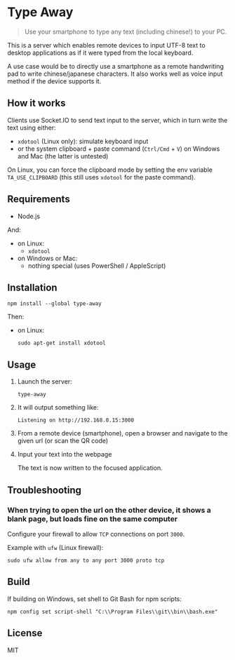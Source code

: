 # Type Away

> Use your smartphone to type any text (including chinese!) to your PC.

This is a server which enables remote devices to input UTF-8 text to desktop applications as if it were typed from the local keyboard.

A use case would be to directly use a smartphone as a remote handwriting pad to write chinese/japanese characters. It also works well as voice input method if the device supports it.

## How it works

Clients use Socket.IO to send text input to the server, which in turn write the text using either:
* `xdotool` (Linux only): simulate keyboard input
* or the system clipboard + paste command (`Ctrl/Cmd` + `V`) on Windows and Mac (the latter is untested)

On Linux, you can force the clipboard mode by setting the env variable `TA_USE_CLIPBOARD` (this still uses `xdotool` for the paste command).

## Requirements

* Node.js

And:
* on Linux:
  * `xdotool`
* on Windows or Mac:
  * nothing special (uses PowerShell / AppleScript)

## Installation

    npm install --global type-away

Then:
* on Linux:

  ```
  sudo apt-get install xdotool
  ```

## Usage

1. Launch the server:

    ```
    type-away
    ```

2. It will output something like:

    ```
    Listening on http://192.168.0.15:3000
    ```

3. From a remote device (smartphone), open a browser and navigate to the given url (or scan the QR code)
4. Input your text into the webpage

   The text is now written to the focused application.

## Troubleshooting

### When trying to open the url on the other device, it shows a blank page, but loads fine on the same computer

Configure your firewall to allow `TCP` connections on port `3000`.

Example with `ufw` (Linux firewall):

```
sudo ufw allow from any to any port 3000 proto tcp 
```

## Build

If building on Windows, set shell to Git Bash for npm scripts:

```
npm config set script-shell "C:\\Program Files\\git\\bin\\bash.exe"
```

## License

MIT
